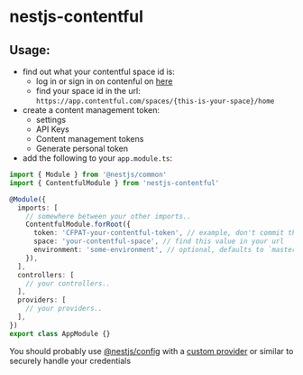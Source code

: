 # nestjs-contentful

## Usage:

- find out what your contentful space id is:
  - log in or sign in on contenful on [here](https://contentful.com/login)
  - find your space id in the url: `https://app.contentful.com/spaces/{this-is-your-space}/home`
- create a content management token:
  - settings
  - API Keys
  - Content management tokens
  - Generate personal token
- add the following to your `app.module.ts`:

```typescript
import { Module } from '@nestjs/common'
import { ContentfulModule } from 'nestjs-contentful'

@Module({
  imports: [
    // somewhere between your other imports..
    ContentfulModule.forRoot({
      token: 'CFPAT-your-contentful-token', // example, don't commit this!
      space: 'your-contentful-space', // find this value in your url
      environment: 'some-environment', // optional, defaults to `master`
    }),
  ],
  controllers: [
    // your controllers..
  ],
  providers: [
    // your providers..
  ],
})
export class AppModule {}
```

You should probably use [@nestjs/config](https://docs.nestjs.com/techniques/configuration) with a [custom provider](https://docs.nestjs.com/fundamentals/custom-providers#factory-providers-usefactory) or similar to securely handle your credentials
